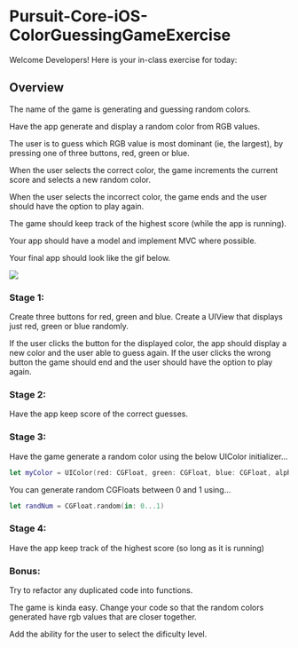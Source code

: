# Pursuit-Core-iOS-ColorGuessingGameExercise

Welcome Developers!  Here is your in-class exercise for today:

## Overview

The name of the game is generating and guessing random colors.

Have the app generate and display a random color from RGB values.

The user is to guess which RGB value is most dominant (ie, the largest), by pressing one of three buttons, red, green or blue.

When the user selects the correct color, the game increments the current score and selects a new random color.

When the user selects the incorrect color, the game ends and the user should have the option to play again.

The game should keep track of the highest score (while the app is running).

Your app should have a model and implement MVC where possible.

Your final app should look like the gif below. 


![](https://media.giphy.com/media/3ov9jSMDOEDOPfDrKo/giphy.gif)


### Stage 1: 

Create three buttons for red, green and blue. Create a UIView that displays just red, green or blue randomly. 

If the user clicks the button for the displayed color, the app should display a new color and the user able to guess again.
If the user clicks the wrong button the game should end and the user should have the option to play again.

### Stage 2: 

Have the app keep score of the correct guesses.

### Stage 3: 

Have the game generate a random color using the below UIColor initializer...

```swift
let myColor = UIColor(red: CGFloat, green: CGFloat, blue: CGFloat, alpha: CGFloat)
```

You can generate random CGFloats between 0 and 1 using...

```swift
let randNum = CGFloat.random(in: 0...1)
```

### Stage 4:

Have the app keep track of the highest score (so long as it is running)


### Bonus:


Try to refactor any duplicated code into functions.

The game is kinda easy. Change your code so that the random colors generated have rgb values that are closer together.

Add the ability for the user to select the dificulty level. 

